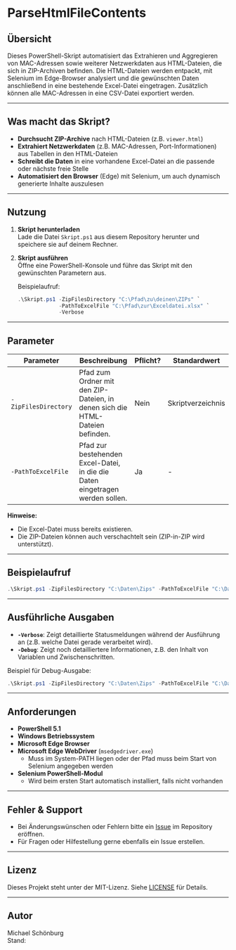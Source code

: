 # ParseHtmlFileContents

## Übersicht

Dieses PowerShell-Skript automatisiert das Extrahieren und Aggregieren von MAC-Adressen sowie weiterer Netzwerkdaten aus HTML-Dateien, die sich in ZIP-Archiven befinden. Die HTML-Dateien werden entpackt, mit Selenium im Edge-Browser analysiert und die gewünschten Daten anschließend in eine bestehende Excel-Datei eingetragen. Zusätzlich können alle MAC-Adressen in eine CSV-Datei exportiert werden.

---

## Was macht das Skript?

- **Durchsucht ZIP-Archive** nach HTML-Dateien (z.B. `viewer.html`)
- **Extrahiert Netzwerkdaten** (z.B. MAC-Adressen, Port-Informationen) aus Tabellen in den HTML-Dateien
- **Schreibt die Daten** in eine vorhandene Excel-Datei an die passende oder nächste freie Stelle
- **Automatisiert den Browser** (Edge) mit Selenium, um auch dynamisch generierte Inhalte auszulesen

---

## Nutzung

1. **Skript herunterladen**  
   Lade die Datei `Skript.ps1` aus diesem Repository herunter und speichere sie auf deinem Rechner.

2. **Skript ausführen**  
   Öffne eine PowerShell-Konsole und führe das Skript mit den gewünschten Parametern aus.

   Beispielaufruf:
   ```powershell
   .\Skript.ps1 -ZipFilesDirectory "C:\Pfad\zu\deinen\ZIPs" `
                -PathToExcelFile "C:\Pfad\zur\Exceldatei.xlsx" `
                -Verbose
   ```

---

## Parameter

| Parameter            | Beschreibung                                                                                                  | Pflicht? | Standardwert                      |
|----------------------|---------------------------------------------------------------------------------------------------------------|----------|-----------------------------------|
| `-ZipFilesDirectory` | Pfad zum Ordner mit den ZIP-Dateien, in denen sich die HTML-Dateien befinden.                                 | Nein     | Skriptverzeichnis                 |
| `-PathToExcelFile`   | Pfad zur bestehenden Excel-Datei, in die die Daten eingetragen werden sollen.                                 | Ja       | -                                 |

**Hinweise:**
- Die Excel-Datei muss bereits existieren.
- Die ZIP-Dateien können auch verschachtelt sein (ZIP-in-ZIP wird unterstützt).

---

## Beispielaufruf

```powershell
.\Skript.ps1 -ZipFilesDirectory "C:\Daten\Zips" -PathToExcelFile "C:\Daten\Netzwerkdaten.xlsx" -Verbose
```

---

## Ausführliche Ausgaben

- **`-Verbose`**: Zeigt detaillierte Statusmeldungen während der Ausführung an (z.B. welche Datei gerade verarbeitet wird).
- **`-Debug`**: Zeigt noch detailliertere Informationen, z.B. den Inhalt von Variablen und Zwischenschritten.

Beispiel für Debug-Ausgabe:
```powershell
.\Skript.ps1 -ZipFilesDirectory "C:\Daten\Zips" -PathToExcelFile "C:\Daten\Netzwerkdaten.xlsx" -Verbose -Debug
```

---

## Anforderungen

- **PowerShell 5.1**
- **Windows Betriebssystem**
- **Microsoft Edge Browser**
- **Microsoft Edge WebDriver** (`msedgedriver.exe`)  
  - Muss im System-PATH liegen oder der Pfad muss beim Start von Selenium angegeben werden
- **Selenium PowerShell-Modul**  
  - Wird beim ersten Start automatisch installiert, falls nicht vorhanden

---

## Fehler & Support

- Bei Änderungswünschen oder Fehlern bitte ein [Issue](https://github.com/MichaelSchoenburg/ParseHtmlFileContents/issues) im Repository eröffnen.
- Für Fragen oder Hilfestellung gerne ebenfalls ein Issue erstellen.

---

## Lizenz

Dieses Projekt steht unter der MIT-Lizenz. Siehe [LICENSE](LICENSE) für Details.

---

## Autor

Michael Schönburg  
Stand:
